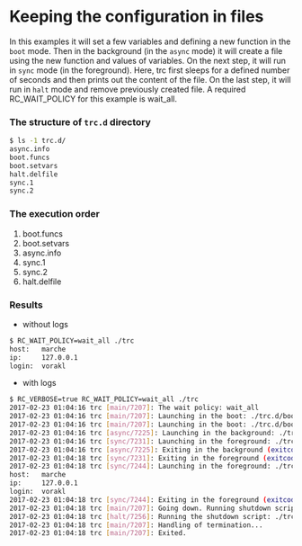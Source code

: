 # Keeping the configuration in files

In this examples it will set a few variables and defining a new function in the `boot` mode.
Then in the background (in the `async` mode) it will create a file using the new function and values of variables.
On the next step, it will run in `sync` mode (in the foreground). Here, trc first sleeps for a defined number of seconds
and then prints out the content of the file. On the last step, it will run in `halt` mode and remove previously created file.
A required RC_WAIT_POLICY for this example is wait_all.

### The structure of `trc.d` directory

```bash
$ ls -1 trc.d/
async.info
boot.funcs
boot.setvars
halt.delfile
sync.1
sync.2
```

### The execution order

1. boot.funcs
2. boot.setvars
3. async.info
4. sync.1
5. sync.2
6. halt.delfile

### Results

* without logs

```bash
$ RC_WAIT_POLICY=wait_all ./trc
host:	marche
ip:     127.0.0.1
login:	vorakl
```

* with logs

```bash
$ RC_VERBOSE=true RC_WAIT_POLICY=wait_all ./trc
2017-02-23 01:04:16 trc [main/7207]: The wait policy: wait_all
2017-02-23 01:04:16 trc [main/7207]: Launching in the boot: ./trc.d/boot.funcs
2017-02-23 01:04:16 trc [main/7207]: Launching in the boot: ./trc.d/boot.setvars
2017-02-23 01:04:16 trc [async/7225]: Launching in the background: ./trc.d/async.info
2017-02-23 01:04:16 trc [sync/7231]: Launching in the foreground: ./trc.d/sync.1
2017-02-23 01:04:16 trc [async/7225]: Exiting in the background (exitcode=0): ./trc.d/async.info
2017-02-23 01:04:18 trc [sync/7231]: Exiting in the foreground (exitcode=0): ./trc.d/sync.1
2017-02-23 01:04:18 trc [sync/7244]: Launching in the foreground: ./trc.d/sync.2
host:	marche
ip:     127.0.0.1
login:	vorakl
2017-02-23 01:04:18 trc [sync/7244]: Exiting in the foreground (exitcode=0): ./trc.d/sync.2
2017-02-23 01:04:18 trc [main/7207]: Going down. Running shutdown scripts...
2017-02-23 01:04:18 trc [halt/7256]: Running the shutdown script: ./trc.d/halt.delfile
2017-02-23 01:04:18 trc [main/7207]: Handling of termination...
2017-02-23 01:04:18 trc [main/7207]: Exited.
```
